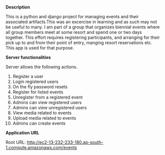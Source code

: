 

**Description**

This is a python and django project for managing events and their associated artifacts.This was an excercise in learning and as such may not be useful to many. I am part of a group that organizes biennial events where all group members meet at some resort and spend  one or two days together. This effort requires registering participants, and arranging for their pick up to and from their point of entry, manging resort reservations etc. This app is used for that purpose. 

**Server functionalities**

Server allows the following actions.

1.  Register a user
2.  Login registered users
3.  On the fly password resets
4.  Register for listed events
5.  Unregister from a registered event
6.  Admins can view registered users
7.  Admins can view unregistered users
8.  View media related to events
9.  Upload media related to events
10. Admins can create events

**Application URL**

Root URL: http://ec2-13-232-233-180.ap-south-1.compute.amazonaws.com/events


